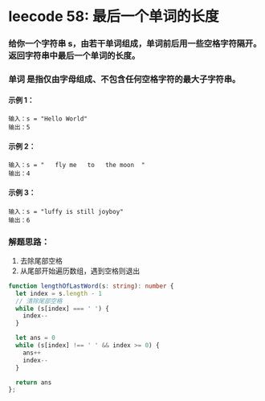 # leecode 58: 最后一个单词的长度
### 给你一个字符串 s，由若干单词组成，单词前后用一些空格字符隔开。返回字符串中最后一个单词的长度。
### 单词 是指仅由字母组成、不包含任何空格字符的最大子字符串。
#### 示例 1：
```
输入：s = "Hello World"
输出：5
```
#### 示例 2：
```
输入：s = "   fly me   to   the moon  "
输出：4
```
#### 示例 3：
```
输入：s = "luffy is still joyboy"
输出：6
```
### 解题思路：
1. 去除尾部空格
2. 从尾部开始遍历数组，遇到空格则退出

```ts
function lengthOfLastWord(s: string): number {
  let index = s.length - 1
  // 清除尾部空格
  while (s[index] === ' ') {
    index--
  }

  let ans = 0
  while (s[index] !== ' ' && index >= 0) {
    ans++
    index--
  }

  return ans
};
```